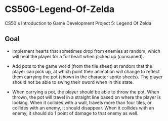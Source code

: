 # CS50G-Legend-Of-Zelda
CS50's Introduction to Game Development Project 5: Legend Of Zelda
## Goal
* Implement hearts that sometimes drop from enemies at random, which will heal the player for a full heart when picked up (consumed).

* Add pots to the game world (from the tile sheet) at random that the player can pick up, at which point their animation will change to reflect them carrying the pot (shown in the character sprite sheets). The player should not be able to swing their sword when in this state.

* When carrying a pot, the player should be able to throw the pot. When thrown, the pot will travel in a straight line based on where the player is looking. When it collides with a wall, travels more than four tiles, or collides with an enemy, it should disappear. When it collides with an enemy, it should do 1 point of damage to that enemy as well.
